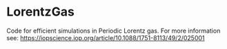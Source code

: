 # LorentzGas
Code for efficient simulations in Periodic Lorentz gas. For more information see: https://iopscience.iop.org/article/10.1088/1751-8113/49/2/025001
